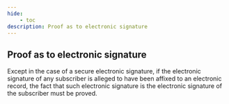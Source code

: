 ```yaml
---
hide:
    - toc
description: Proof as to electronic signature
---
```


## Proof as to electronic signature

Except in the case of a secure electronic signature, if the electronic signature of any subscriber is alleged to have been affixed to an electronic record, the fact that such electronic signature is the electronic signature of the subscriber must be proved.
